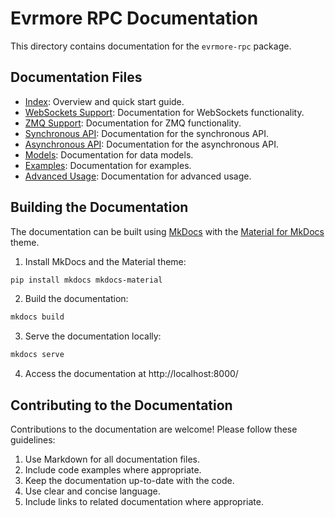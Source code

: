 # Evrmore RPC Documentation

This directory contains documentation for the `evrmore-rpc` package.

## Documentation Files

- [Index](index.md): Overview and quick start guide.
- [WebSockets Support](websockets.md): Documentation for WebSockets functionality.
- [ZMQ Support](zmq.md): Documentation for ZMQ functionality.
- [Synchronous API](sync_api.md): Documentation for the synchronous API.
- [Asynchronous API](async_api.md): Documentation for the asynchronous API.
- [Models](models.md): Documentation for data models.
- [Examples](examples.md): Documentation for examples.
- [Advanced Usage](advanced.md): Documentation for advanced usage.

## Building the Documentation

The documentation can be built using [MkDocs](https://www.mkdocs.org/) with the [Material for MkDocs](https://squidfunk.github.io/mkdocs-material/) theme.

1. Install MkDocs and the Material theme:

```bash
pip install mkdocs mkdocs-material
```

2. Build the documentation:

```bash
mkdocs build
```

3. Serve the documentation locally:

```bash
mkdocs serve
```

4. Access the documentation at http://localhost:8000/

## Contributing to the Documentation

Contributions to the documentation are welcome! Please follow these guidelines:

1. Use Markdown for all documentation files.
2. Include code examples where appropriate.
3. Keep the documentation up-to-date with the code.
4. Use clear and concise language.
5. Include links to related documentation where appropriate. 